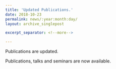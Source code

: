 ```yaml
---
title: 'Updated Publications.'
date: 2018-10-23
permalink: news/:year:month:day/
layout: archive_singlepost

excerpt_separator: <!--more-->

---
```


Publications are updated.

<!--more-->
Publications, talks and seminars are now available.
